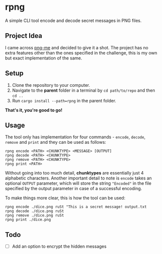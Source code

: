 # rpng
A simple CLI tool encode and decode secret messages in PNG files. 

## Project Idea
I came across [png-me](https://picklenerd.github.io/pngme_book/) and decided to give it a shot. The project has no extra features other than the ones
specified in the challenge, this is my own but exact implementation of the same.

## Setup
1. Clone the repository to your computer.
2. Navigate to the **parent** folder in a terminal by `cd path/to/repo` and then `cd ..`
3. Run `cargo install --path=rpng` in the parent folder.

**That's it, you're good to go!**

## Usage
The tool only has implementation for four commands - `encode`, `decode`, `remove` and `print` and they can be used as follows:
```
rpng encode <PATH> <CHUNKTYPE> <MESSAGE> [OUTPUT]
rpng decode <PATH> <CHUNKTYPE>
rpng remove <PATH> <CHUNKTYPE>
rpng print <PATH>
```

Without going into too much detail, **chunktypes** are essentially just 4 alphabetic characters.
Another important detail to note is `encode` takes an optional `OUTPUT` parameter, which will store the string `"Encoded"` in the file specified by the output
parameter in case of a successful encoding.

To make things more clear, this is how the tool can be used:
```
rpng encode ./dice.png ruSt "This is a secret message! output.txt
rpng decode ./dice.png ruSt
rpng remove ./dice.png ruSt
rpng print ./dice.png
```
## Todo
- [ ] Add an option to encrypt the hidden messages
